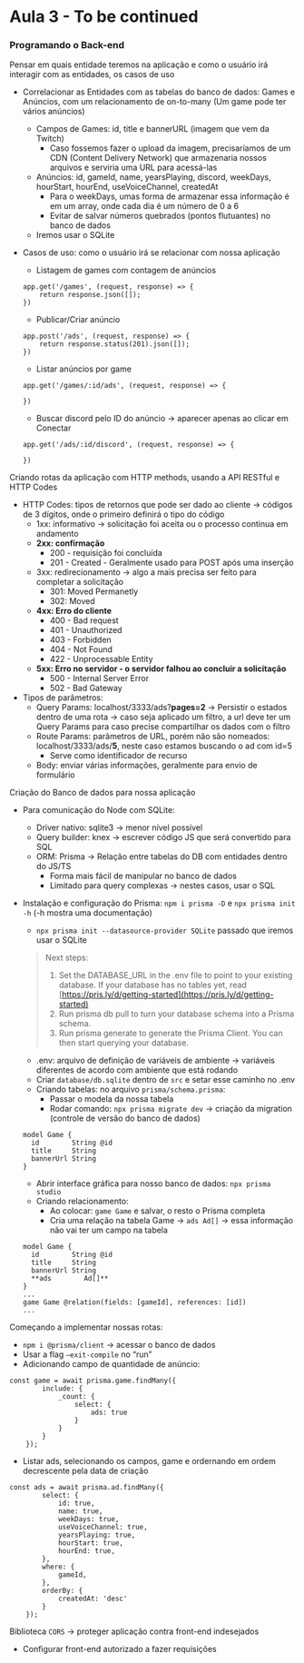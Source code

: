# Aula 3 - To be continued

### Programando o Back-end

Pensar em quais entidade teremos na aplicação e como o usuário irá interagir com as entidades, os casos de uso

- Correlacionar as Entidades com as tabelas do banco de dados: Games e Anúncios, com um relacionamento de on-to-many (Um game pode ter vários anúncios)
    - Campos de Games: id, title e bannerURL (imagem que vem da Twitch)
        - Caso fossemos fazer o upload da imagem, precisaríamos de um CDN (Content Delivery Network) que armazenaria nossos arquivos e serviria uma URL para acessá-las
    - Anúncios: id, gameId, name, yearsPlaying, discord, weekDays, hourStart, hourEnd, useVoiceChannel, createdAt
        - Para o weekDays, umas forma de armazenar essa informação é em um array, onde cada dia é um número de 0 a 6
        - Evitar de salvar números quebrados (pontos flutuantes) no banco de dados
    - Iremos usar o SQLite
- Casos de uso: como o usuário irá se relacionar com nossa aplicação
    - Listagem de games com contagem de anúncios
    
    ```
    app.get('/games', (request, response) => {
        return response.json([]);
    })
    ```
    
    - Publicar/Criar anúncio
    
    ```
    app.post('/ads', (request, response) => {
        return response.status(201).json([]);
    })
    ```
    
    - Listar anúncios por game
    
    ```
    app.get('/games/:id/ads', (request, response) => {
    
    })
    ```
    
    - Buscar discord pelo ID do anúncio → aparecer apenas ao clicar em Conectar
    
    ```
    app.get('/ads/:id/discord', (request, response) => {
    
    })
    ```
    

Criando rotas da aplicação com HTTP methods, usando a API RESTful e HTTP Codes

- HTTP Codes: tipos de retornos que pode ser dado ao cliente → códigos de 3 dígitos, onde o primeiro definirá o tipo do código
    - 1xx: informativo → solicitação foi aceita ou o processo continua em andamento
    - **2xx: confirmação**
        - 200 - requisição foi concluída
        - 201 - Created - Geralmente usado para POST após uma inserção
    - 3xx: redirecionamento → algo a mais precisa ser feito para completar a solicitação
        - 301: Moved Permanetly
        - 302: Moved
    - **4xx: Erro do cliente**
        - 400 - Bad request
        - 401 - Unauthorized
        - 403 - Forbidden
        - 404 - Not Found
        - 422 - Unprocessable Entity
    - **5xx: Erro no servidor - o servidor falhou ao concluir a solicitação**
        - 500 - Internal Server Error
        - 502 - Bad Gateway
- Tipos de parâmetros:
    - Query Params: localhost/3333/ads?**pages=2** → Persistir o estados dentro de uma rota → caso seja aplicado um filtro, a url deve ter um Query Params para caso precise compartilhar os dados com o filtro
    - Route Params: parâmetros de URL, porém não são nomeados: localhost/3333/ads/**5**, neste caso estamos buscando o ad com id=5
        - Serve como identificador de recurso
    - Body: enviar várias informações, geralmente para envio de formulário

Criação do Banco de dados para nossa aplicação

- Para comunicação do Node com SQLite:
    - Driver nativo: sqlite3 → menor nível possível
    - Query builder: knex → escrever código JS que será convertido para SQL
    - ORM: Prisma → Relação entre tabelas do DB com entidades dentro do JS/TS
        - Forma mais fácil de manipular no banco de dados
        - Limitado para query complexas → nestes casos, usar o SQL
- Instalação e configuração do Prisma: `npm i prisma -D` e `npx prisma init -h` (-h mostra uma documentação)
    - `npx prisma init --datasource-provider SQLite` passado que iremos usar o SQLite
    
    > Next steps:
    > 
    > 1. Set the DATABASE_URL in the .env file to point to your existing database. If your database has no tables yet, read [https://pris.ly/d/getting-started](https://pris.ly/d/getting-started)
    > 2. Run prisma db pull to turn your database schema into a Prisma schema.
    > 3. Run prisma generate to generate the Prisma Client. You can then start querying your database.
    - .env: arquivo de definição de variáveis de ambiente → variáveis diferentes de acordo com ambiente que está rodando
    - Criar `database/db.sqlite` dentro de `src` e setar esse caminho no .env
    - Criando tabelas: no arquivo `prisma/schema.prisma`:
        - Passar o modela da nossa tabela
        - Rodar comando: `npx prisma migrate dev` → criação da migration (controle de versão do banco de dados)
    
    ```
    model Game {
      id        String @id
      title     String
      bannerUrl String
    }
    ```
    
    - Abrir interface gráfica para nosso banco de dados: `npx prisma studio`
    - Criando relacionamento:
        - Ao colocar: `game Game` e salvar, o resto o Prisma completa
        - Cria uma relação na tabela Game → `ads Ad[]` → essa informação não vai ter um campo na tabela
    
    ```
    model Game {
      id        String @id
      title     String
      bannerUrl String
      **ads        Ad[]**
    }
    ...
    game Game @relation(fields: [gameId], references: [id])
    ...
    ```
    

Começando a implementar nossas rotas:

- `npm i @prisma/client` → acessar o banco de dados
- Usar a flag `—exit-compile` no “run”
- Adicionando campo de quantidade de anúncio:

```
const game = await prisma.game.findMany({
        include: {
            _count: {
                select: {
                    ads: true
                }
            }
        }
    });
```

- Listar ads, selecionando os campos, game e ordernando em ordem decrescente pela data de criação

```
const ads = await prisma.ad.findMany({
        select: {
            id: true,
            name: true,
            weekDays: true,
            useVoiceChannel: true,
            yearsPlaying: true,
            hourStart: true,
            hourEnd: true,
        },
        where: {
            gameId,
        },
        orderBy: {
            createdAt: 'desc'
        }
    });
```

Biblioteca `CORS` → proteger aplicação contra front-end indesejados

- Configurar front-end autorizado a fazer requisições